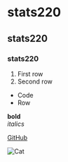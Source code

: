 # stats220
## stats220  
### stats220

1. First row
2. Second row

* Code
* Row

**bold**  
*italics*

[GitHub](https://github.com/)

![Cat](https://media1.tenor.com/m/1DJ0a9cQLSMAAAAC/mochi-mochimons.gif)
